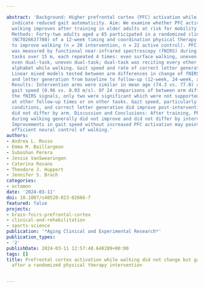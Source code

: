 ---
abstract: 'Background: Higher prefrontal cortex (PFC) activation while walking may
  indicate reduced gait automaticity. Aim: We examine whether PFC activation during
  walking improves after training in older adults at risk for mobility disability.
  Methods: Forty-two adults aged ≥ 65 participated in a randomized clinical trial
  (NCT026637780) of a 12-week timing and coordination physical therapy intervention
  to improve walking (n = 20 intervention, n = 22 active control). PFC activation
  was measured by functional near-infrared spectroscopy (fNIRS) during four walking
  tasks over 15 m, each repeated 4 times: even surface walking, uneven surface walking,
  even dual-task, uneven dual-task; dual-task was reciting every other letter of the
  alphabet while walking. Gait speed and rate of correct letter generation were recorded.
  Linear mixed models tested between arm differences in change of fNIRS, gait speed,
  and letter generation from baseline to follow-up (12-week, 24-week, and 36-week).
  Results: Intervention arms were similar in mean age (74.3 vs. 77.0) and baseline
  gait speed (0.96 vs. 0.93 m/s). Of 24 comparisons of between arm differences in
  the fNIRS signals, only two were significant which were not supported by differences
  at other follow-up times or on other tasks. Gait speed, particularly during dual-task
  conditions, and correct letter generation did improve post-intervention but improvements
  did not differ by arm. Discussion and Conclusions: After training, PFC activation
  during walking generally did not improve and did not differ by intervention arm.
  Improvements in gait speed without increased PFC activation may point toward more
  efficient neural control of walking.'
authors:
- Andrea L. Rosso
- Emma M. Baillargeon
- Subashan Perera
- Jessie VanSwearingen
- Caterina Rosano
- Theodore J. Huppert
- Jennifer S. Brach
categories:
- octamon
date: '2024-03-11'
doi: 10.1007/s40520-023-02666-7
featured: false
projects:
- brain-fnirs-prefrontal-cortex
- clinical-and-rehabilitation
- sports-science
publication: '*Aging Clinical and Experimental Research*'
publication_types:
- '2'
publishDate: 2024-03-11 12:57:40.648289+00:00
tags: []
title: Prefrontal cortex activation while walking did not change but gait speed improved
  after a randomized physical therapy intervention

---
